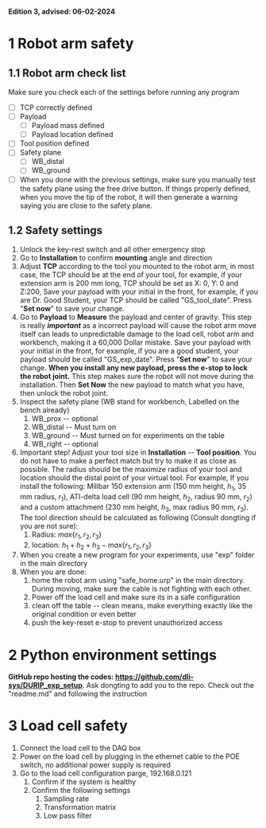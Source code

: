 **Edition 3, advised: 06-02-2024**
# 1 Robot arm safety

## 1.1 Robot arm check list
Make sure you check each of the settings before running any program
- [ ] TCP correctly defined
- [ ] Payload
	- [ ] Payload mass defined
	- [ ] Payload location defined
- [ ] Tool position defined
- [ ] Safety plane
	- [ ] WB_distal
	- [ ] WB_ground
- [ ] When you done with the previous settings, make sure you manually test the safety plane using the free drive button. If things properly defined, when you move the tip of the robot, it will then generate a warning saying you are close to the safety plane.

## 1.2 Safety settings
1. Unlock the key-rest switch and all other emergency stop
2. Go to **Installation** to confirm **mounting** angle and direction
3. Adjust **TCP** according to the tool you mounted to the robot arm, in most case, the TCP should be at the end of your tool, for example, if your extension arm is 200 mm long, TCP should be set as X: 0, Y: 0 and Z:200, Save your payload with your initial in the front, for example, if you are Dr. Good Student, your TCP should be called "GS_tool_date". Press "**Set now**" to save your change.
4. Go to **Payload** to **Measure** the payload and center of gravity. This step is really ***important*** as a incorrect payload will cause the robot arm move itself can leads to unpredictable damage to the load cell, robot arm and workbench, making it a 60,000 Dollar mistake.  Save your payload with your initial in the front, for example, if you are a good student, your payload should be called "GS_exp_date".  Press "**Set now**" to save your change. **When you install any new payload, press the e-stop to lock the robot joint.** This step makes sure the robot will not move during the installation. Then **Set Now** the new payload to match what you have, then unlock the robot joint.
5. Inspect the safety plane (WB stand for workbench, Labelled on the bench already)
	1. WB_prox -- optional
	2. WB_distal -- Must turn on
	3. WB_ground -- Must turned on for experiments on the table
	4. WB_right -- optional
6. Important step! Adjust your tool size in **Installation** -- **Tool position**. You do not have to make a perfect match but try to make it as close as possible. The radius should be the maximize radius of your tool and location should the distal point of your virtual tool. For example, If you install the following: Millbar 150 extension arm (150 mm height, $h_1$, 35 mm radius, $r_1$), ATI-delta load cell (90 mm height, $h_2$, radius 90 mm, $r_2$)  and a custom attachment (230 mm height, $h_3$, max radius 90 mm, $r_3$). The tool direction should be calculated as following (Consult dongting if you are not sure):
	1. Radius: $max{ \left\{ r_1, r_2, r_3 \right\}}$
	2. location: $h_1 + h_2 + h_3 - max{ \left\{ r_1, r_2, r_3 \right\}}$
7. When you create a new program for your experiments, use "exp" folder in the main directory
8. When you are done:
	1. home the robot arm using "safe_home.urp" in the main directory. During moving, make sure the cable is not fighting with each other.
	2. Power off the load cell and make sure its in a safe configuration
	3. clean off the table --  clean means, make everything exactly like the original condition or even better
	4. push the key-reset e-stop to prevent unauthorized access

# 2 Python environment settings
**GitHub repo hosting the codes: https://github.com/dli-sys/DURIP_exp_setup**. Ask dongting to add you to the repo. Check out the "readme.md" and following the instruction
# 3 Load cell safety

1. Connect the load cell to the DAQ box
2. Power on the load cell by plugging in the ethernet cable to the POE switch, no additional power supply is required
3. Go to the load cell configuration parge, 192.168.0.121
	1. Confirm if the system is healthy
	2. Confirm the following settings
		1. Sampling rate
		2. Transformation matrix
		3. Low pass filter
